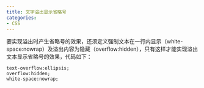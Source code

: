 ```yaml
---
title: 文字溢出显示省略号
categories: 
- CSS
---
```


要实现溢出时产生省略号的效果，还须定义强制文本在一行内显示（white-space:nowrap）及溢出内容为隐藏（overflow:hidden），只有这样才能实现溢出文本显示省略号的效果，代码如下：

```
text-overflow:ellipsis; 
overflow:hidden; 
white-space:nowrap; 
```